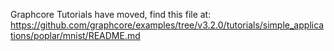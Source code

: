 Graphcore Tutorials have moved, find this file at:
https://github.com/graphcore/examples/tree/v3.2.0/tutorials/simple_applications/poplar/mnist/README.md
